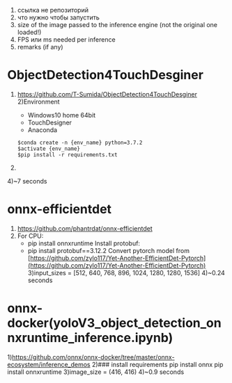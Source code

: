 1. ссылка не репозиторий
2. что нужно чтобы запустить
3. size of the image passed to the inference engine (not the original one loaded!)
4. FPS или ms needed per inference
5. remarks (if any)


# ObjectDetection4TouchDesginer
1) https://github.com/T-Sumida/ObjectDetection4TouchDesginer
2)Environment
   - Windows10 home 64bit
   - TouchDesigner
   - Anaconda

   ```
   $conda create -n {env_name} python=3.7.2
   $activate {env_name}
   $pip install -r requirements.txt
   ```
3)
4)~7 seconds

# onnx-efficientdet
1) https://github.com/phantrdat/onnx-efficientdet
2) For CPU:
   - pip install onnxruntime
   Install protobuf: 
   - pip install protobuf==3.12.2
   Convert pytorch model from [https://github.com/zylo117/Yet-Another-EfficientDet-Pytorch](https://github.com/zylo117/Yet-Another-EfficientDet-Pytorch)
3)input_sizes = [512, 640, 768, 896, 1024, 1280, 1280, 1536]
4)~0.24 seconds
# onnx-docker(yoloV3_object_detection_onnxruntime_inference.ipynb)
1)https://github.com/onnx/onnx-docker/tree/master/onnx-ecosystem/inference_demos
2)### install requirements
   pip install onnx
   pip install onnxruntime
3)image_size = (416, 416)
4)~0.9 seconds
